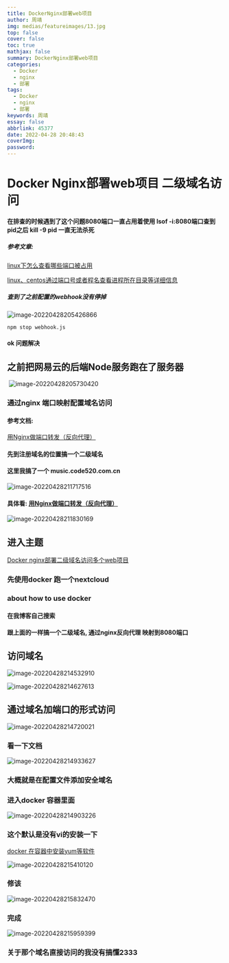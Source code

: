 ```yaml
---
title: DockerNginx部署web项目
author: 周靖
img: medias/featureimages/13.jpg
top: false
cover: false
toc: true
mathjax: false
summary: DockerNginx部署web项目
categories:
  - Docker
  - nginx
  - 部署
tags:
  - Docker
  - nginx
  - 部署
keywords: 周靖
essay: false
abbrlink: 45377
date: 2022-04-28 20:48:43
coverImg:
password:
---
```


# Docker Nginx部署web项目 二级域名访问

#### 在排查的时候遇到了这个问题8080端口一直占用着使用 lsof -i:8080端口查到pid之后 kill -9 pid 一直无法杀死

##### 参考文章:

[linux下怎么查看哪些端口被占用](https://www.php.cn/linux-426713.html)

[linux、centos通过端口号或者程名查看进程所在目录等详细信息](https://blog.csdn.net/CaptainJava/article/details/103713410)

##### 查到了之前配置的webhook没有停掉

![image-20220428205426866](https://qiniuyun.code520.com.cn/images/image-20220428205426866.png)

```shell
npm stop webhook.js
```

#### ok 问题解决

## 之前把网易云的后端Node服务跑在了服务器

​	![image-20220428205730420](https://qiniuyun.code520.com.cn/images/image-20220428205730420.png)

### 通过nginx 端口映射配置域名访问

#### 参考文档:

[用Nginx做端口转发（反向代理）](https://zhuanlan.zhihu.com/p/108740468)

#### 先到注册域名的位置搞一个二级域名

#### 这里我搞了一个 music.code520.com.cn

![image-20220428211717516](https://qiniuyun.code520.com.cn/images/image-20220428211717516.png)

#### 具体看: [用Nginx做端口转发（反向代理）](https://zhuanlan.zhihu.com/p/108740468)

![image-20220428211830169](https://qiniuyun.code520.com.cn/images/image-20220428211830169.png)

## 进入主题

[Docker nginx部署二级域名访问多个web项目](https://juejin.cn/post/6847902219812274190)

### 先使用docker 跑一个nextcloud

### about how to use docker

#### 在我博客自己搜索

#### 跟上面的一样搞一个二级域名, 通过nginx反向代理 映射到8080端口

## 访问域名

![image-20220428214532910](https://qiniuyun.code520.com.cn/images/image-20220428214532910.png)

![image-20220428214627613](https://qiniuyun.code520.com.cn/images/image-20220428214627613.png)

## 通过域名加端口的形式访问

![image-20220428214720021](https://qiniuyun.code520.com.cn/images/image-20220428214720021.png)

### 看一下文档

![image-20220428214933627](https://qiniuyun.code520.com.cn/images/image-20220428214933627.png)

### 大概就是在配置文件添加安全域名

### 进入docker 容器里面

![image-20220428214903226](https://qiniuyun.code520.com.cn/images/image-20220428214903226.png)

### 这个默认是没有vi的安装一下

[docker 在容器中安装yum等软件](https://www.jianshu.com/p/e9a354ab8caf)

![image-20220428215410120](https://qiniuyun.code520.com.cn/images/image-20220428215410120.png)

### 修该

![image-20220428215832470](https://qiniuyun.code520.com.cn/images/image-20220428215832470.png)

### 完成

![image-20220428215959399](https://qiniuyun.code520.com.cn/images/image-20220428215959399.png)

### 关于那个域名直接访问的我没有搞懂2333
